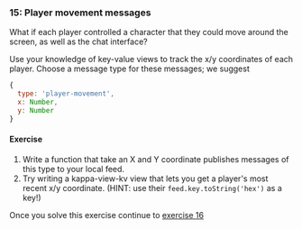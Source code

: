### 15: Player movement messages

What if each player controlled a character that they could move around the screen, as well as the chat interface?

Use your knowledge of key-value views to track the x/y coordinates of each player. Choose a message type for these messages; we suggest

```js
{
  type: 'player-movement',
  x: Number,
  y: Number
}
```

#### Exercise

1. Write a function that take an X and Y coordinate publishes messages of this type to your local feed.
2. Try writing a kappa-view-kv view that lets you get a player's most recent x/y coordinate. (HINT: use their `feed.key.toString('hex')` as a key!)

Once you solve this exercise continue to [exercise 16](16.md)
